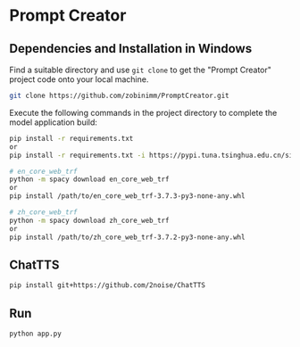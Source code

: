 # Prompt Creator

## Dependencies and Installation in Windows

Find a suitable directory and use `git clone` to get the "Prompt Creator" project code onto your local machine.

```bash
git clone https://github.com/zobinimm/PromptCreator.git
```

Execute the following commands in the project directory to complete the model application build:

```bash
pip install -r requirements.txt
or
pip install -r requirements.txt -i https://pypi.tuna.tsinghua.edu.cn/simple

# en_core_web_trf
python -m spacy download en_core_web_trf
or
pip install /path/to/en_core_web_trf-3.7.3-py3-none-any.whl 

# zh_core_web_trf
python -m spacy download zh_core_web_trf
or
pip install /path/to/zh_core_web_trf-3.7.2-py3-none-any.whl
```

## ChatTTS
```bash
pip install git+https://github.com/2noise/ChatTTS
```

## Run
```bash
python app.py
```